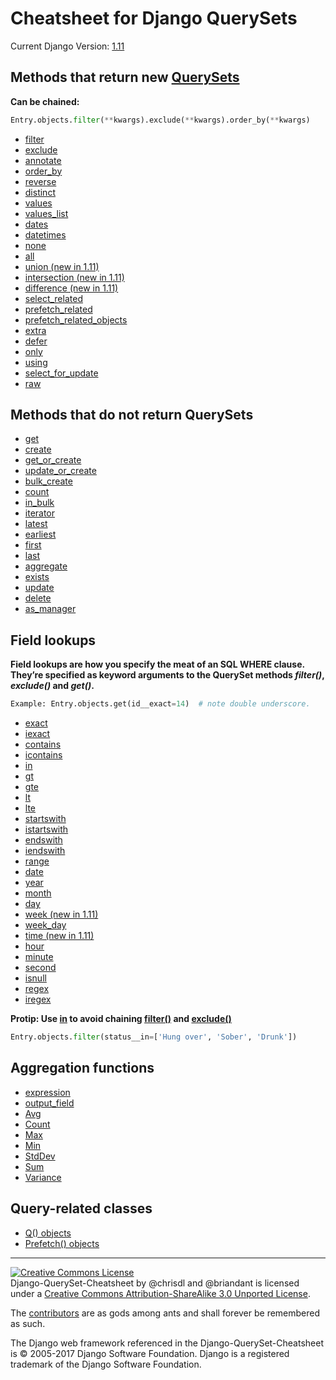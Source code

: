 # Cheatsheet for Django QuerySets
Current Django Version: [1.11](https://docs.djangoproject.com/en/1.11/ref/models/querysets/)

## Methods that return new [QuerySets](https://docs.djangoproject.com/en/1.11/ref/models/querysets/#methods-that-return-new-querysets)

**Can be chained:**

```python
Entry.objects.filter(**kwargs).exclude(**kwargs).order_by(**kwargs)
```

 * [filter](https://docs.djangoproject.com/en/1.11/ref/models/querysets/#filter)
 * [exclude](https://docs.djangoproject.com/en/1.11/ref/models/querysets/#exclude)
 * [annotate](https://docs.djangoproject.com/en/1.11/ref/models/querysets/#annotate)
 * [order_by](https://docs.djangoproject.com/en/1.11/ref/models/querysets/#order-by)
 * [reverse](https://docs.djangoproject.com/en/1.11/ref/models/querysets/#reverse)
 * [distinct](https://docs.djangoproject.com/en/1.11/ref/models/querysets/#distinct)
 * [values](https://docs.djangoproject.com/en/1.11/ref/models/querysets/#values)
 * [values_list](https://docs.djangoproject.com/en/1.11/ref/models/querysets/#values-list)
 * [dates](https://docs.djangoproject.com/en/1.11/ref/models/querysets/#dates)
 * [datetimes](https://docs.djangoproject.com/en/1.11/ref/models/querysets/#datetimes)
 * [none](https://docs.djangoproject.com/en/1.11/ref/models/querysets/#none)
 * [all](https://docs.djangoproject.com/en/1.11/ref/models/querysets/#all)
 * [union (new in 1.11)](https://docs.djangoproject.com/en/1.11/ref/models/querysets/#union)
 * [intersection (new in 1.11)](https://docs.djangoproject.com/en/1.11/ref/models/querysets/#intersection)
 * [difference (new in 1.11)](https://docs.djangoproject.com/en/1.11/ref/models/querysets/#difference)
 * [select_related](https://docs.djangoproject.com/en/1.11/ref/models/querysets/#select-related)
 * [prefetch_related](https://docs.djangoproject.com/en/1.11/ref/models/querysets/#prefetch-related)
 * [prefetch_related_objects](https://docs.djangoproject.com/en/1.11/ref/models/querysets/#prefetch-related-objects)
 * [extra](https://docs.djangoproject.com/en/1.11/ref/models/querysets/#extra)
 * [defer](https://docs.djangoproject.com/en/1.11/ref/models/querysets/#defer)
 * [only](https://docs.djangoproject.com/en/1.11/ref/models/querysets/#only)
 * [using](https://docs.djangoproject.com/en/1.11/ref/models/querysets/#using)
 * [select_for_update](https://docs.djangoproject.com/en/1.11/ref/models/querysets/#select-for-update)
 * [raw](https://docs.djangoproject.com/en/1.11/ref/models/querysets/#raw)

## Methods that do not return QuerySets

 * [get](https://docs.djangoproject.com/en/1.11/ref/models/querysets/#get)
 * [create](https://docs.djangoproject.com/en/1.11/ref/models/querysets/#create)
 * [get_or_create](https://docs.djangoproject.com/en/1.11/ref/models/querysets/#get-or-create)
 * [update_or_create](https://docs.djangoproject.com/en/1.11/ref/models/querysets/#update-or-create)
 * [bulk_create](https://docs.djangoproject.com/en/1.11/ref/models/querysets/#bulk-create)
 * [count](https://docs.djangoproject.com/en/1.11/ref/models/querysets/#count)
 * [in_bulk](https://docs.djangoproject.com/en/1.11/ref/models/querysets/#in-bulk)
 * [iterator](https://docs.djangoproject.com/en/1.11/ref/models/querysets/#iterator)
 * [latest](https://docs.djangoproject.com/en/1.11/ref/models/querysets/#latest)
 * [earliest](https://docs.djangoproject.com/en/1.11/ref/models/querysets/#earliest)
 * [first](https://docs.djangoproject.com/en/1.11/ref/models/querysets/#first)
 * [last](https://docs.djangoproject.com/en/1.11/ref/models/querysets/#last)
 * [aggregate](https://docs.djangoproject.com/en/1.11/ref/models/querysets/#aggregate)
 * [exists](https://docs.djangoproject.com/en/1.11/ref/models/querysets/#exists)
 * [update](https://docs.djangoproject.com/en/1.11/ref/models/querysets/#update)
 * [delete](https://docs.djangoproject.com/en/1.11/ref/models/querysets/#delete)
 * [as_manager](https://docs.djangoproject.com/en/1.11/ref/models/querysets/#as-manager)

## Field lookups

**Field lookups are how you specify the meat of an SQL WHERE clause. They’re specified as keyword arguments to the QuerySet methods *filter()*, *exclude()* and *get()*.**

```python
Example: Entry.objects.get(id__exact=14)  # note double underscore.
```

 * [exact](https://docs.djangoproject.com/en/1.11/ref/models/querysets/#exact)
 * [iexact](https://docs.djangoproject.com/en/1.11/ref/models/querysets/#iexact)
 * [contains](https://docs.djangoproject.com/en/1.11/ref/models/querysets/#contains)
 * [icontains](https://docs.djangoproject.com/en/1.11/ref/models/querysets/#icontains)
 * [in](https://docs.djangoproject.com/en/1.11/ref/models/querysets/#in)
 * [gt](https://docs.djangoproject.com/en/1.11/ref/models/querysets/#gt)
 * [gte](https://docs.djangoproject.com/en/1.11/ref/models/querysets/#gte)
 * [lt](https://docs.djangoproject.com/en/1.11/ref/models/querysets/#lt)
 * [lte](https://docs.djangoproject.com/en/1.11/ref/models/querysets/#lte)
 * [startswith](https://docs.djangoproject.com/en/1.11/ref/models/querysets/#startswith)
 * [istartswith](https://docs.djangoproject.com/en/1.11/ref/models/querysets/#istartswith)
 * [endswith](https://docs.djangoproject.com/en/1.11/ref/models/querysets/#endswith)
 * [iendswith](https://docs.djangoproject.com/en/1.11/ref/models/querysets/#iendswith)
 * [range](https://docs.djangoproject.com/en/1.11/ref/models/querysets/#range)
 * [date](https://docs.djangoproject.com/en/1.11/ref/models/querysets/#date)
 * [year](https://docs.djangoproject.com/en/1.11/ref/models/querysets/#year)
 * [month](https://docs.djangoproject.com/en/1.11/ref/models/querysets/#month)
 * [day](https://docs.djangoproject.com/en/1.11/ref/models/querysets/#day)
 * [week (new in 1.11)](https://docs.djangoproject.com/en/1.11/ref/models/querysets/#week)
 * [week_day](https://docs.djangoproject.com/en/1.11/ref/models/querysets/#week_day)
 * [time (new in 1.11)](https://docs.djangoproject.com/en/1.11/ref/models/querysets/#time)
 * [hour](https://docs.djangoproject.com/en/1.11/ref/models/querysets/#hour)
 * [minute](https://docs.djangoproject.com/en/1.11/ref/models/querysets/#minute)
 * [second](https://docs.djangoproject.com/en/1.11/ref/models/querysets/#second)
 * [isnull](https://docs.djangoproject.com/en/1.11/ref/models/querysets/#isnull)
 * [regex](https://docs.djangoproject.com/en/1.11/ref/models/querysets/#regex)
 * [iregex](https://docs.djangoproject.com/en/1.11/ref/models/querysets/#iregex)

**Protip: Use [in](https://docs.djangoproject.com/en/1.11/ref/models/querysets/#in) to avoid chaining [filter()](https://docs.djangoproject.com/en/1.11/ref/models/querysets/#filter) and [exclude()](https://docs.djangoproject.com/en/1.11/ref/models/querysets/#exclude)**

```python
Entry.objects.filter(status__in=['Hung over', 'Sober', 'Drunk'])
```

## Aggregation functions

 * [expression](https://docs.djangoproject.com/en/1.11/ref/models/querysets/#expression)
 * [output_field](https://docs.djangoproject.com/en/1.11/ref/models/querysets/#output-field)
 * [Avg](https://docs.djangoproject.com/en/1.11/ref/models/querysets/#avg)
 * [Count](https://docs.djangoproject.com/en/1.11/ref/models/querysets/#id6)
 * [Max](https://docs.djangoproject.com/en/1.11/ref/models/querysets/#max)
 * [Min](https://docs.djangoproject.com/en/1.11/ref/models/querysets/#min)
 * [StdDev](https://docs.djangoproject.com/en/1.11/ref/models/querysets/#stddev)
 * [Sum](https://docs.djangoproject.com/en/1.11/ref/models/querysets/#sum)
 * [Variance](https://docs.djangoproject.com/en/1.11/ref/models/querysets/#variance)

## Query-related classes

 * [Q() objects](https://docs.djangoproject.com/en/1.11/ref/models/querysets/#q-objects)
 * [Prefetch() objects](https://docs.djangoproject.com/en/1.11/ref/models/querysets/#prefetch-objects)

- - -

<a rel="license" href="http://creativecommons.org/licenses/by-sa/3.0/deed.en_US"><img alt="Creative Commons License" style="border-width:0" src="http://i.creativecommons.org/l/by-sa/3.0/88x31.png" /></a><br /><span xmlns:dct="http://purl.org/dc/terms/" href="http://purl.org/dc/dcmitype/Text" property="dct:title" rel="dct:type">Django-QuerySet-Cheatsheet</span> by <span xmlns:cc="http://creativecommons.org/ns#" property="cc:attributionName">@chrisdl and @briandant</span> is licensed under a <a rel="license" href="http://creativecommons.org/licenses/by-sa/3.0/deed.en_US">Creative Commons Attribution-ShareAlike 3.0 Unported License</a>.<br />

The [contributors](https://github.com/chrisdl/Django-QuerySet-Cheatsheet/graphs/contributors) are as gods among ants and shall forever be remembered as such.

The Django web framework referenced in the Django-QuerySet-Cheatsheet is ​© 2005-2017 Django Software Foundation.
Django is a registered trademark of the Django Software Foundation.
